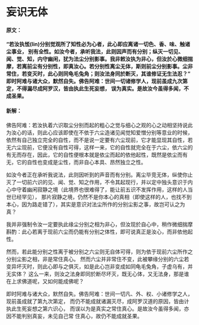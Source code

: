 # 妄识无体

#### 原文：

**“若汝执恡(lin)分别觉观所了知性必为心者，此心即应离诸一切色、香、味、触诸尘事业，
别有全性。如汝今者，承听我法，此则因声而有分别；纵灭一切见、闻、觉、知，内守幽闲，犹为法尘分别影事。我非敕汝执为非心，但汝於心微细揣摩，若离前尘有分别性，即真汝心。若分别性离尘无体，斯则前尘分别影事。尘非常住，若变灭时，此心则同龟毛兔角；则汝法身同於断灭，其谁修证无生法忍？”
即时阿难与诸大众，默然自失。佛告阿难：世间一切诸修学人，现前虽成九次第定，不得漏尽成阿罗汉，皆由执此生死妄想，
误为真实。是故汝今虽得多闻，不成圣果。**

#### 新解：

佛告阿难：若汝执着六识取尘分别而起的粗心之觉与细心之观的心之动相坚持说此为汝心的话，则此心应该即使在不依于六尘造诸见闻觉知爱憎分别等意业的时候，依然有自己独立完全的自性，而不是说一定要有六尘现前，它才能显现其自性，若无六尘现前，它便没有自性可得，这样一来，它的自性就完全在于六尘，依六尘的有无而存在，因此，它的自性便根本就是依尘而起的依他起性，既然是依尘而有无，它的自性也变成是尘性，而非自心本具、昂然独立之性。

如汝今者正在承听我说法，此则因听到的声音而有分别。离尘毕竞无体，纵使你止灭了一切前六识的见、闻、觉、知之作用，不令其起现行，并以定中独头意识于内心中守着幽闲寂静之境（此境界也很难得了，能让前五识不发挥作用，这样的人当世已经罕见），
那片寂静之境，仍然不是你本心的真相（即使这样的人，也找不到本心，因为路走错了），其实是意识对法尘所作的分别尘影之事，故岂可认之为真？

我并非强制令汝一定要执此缘尘分别之相为非心，但汝现於自心中，稍作微细揣摩斟酌：此心若离于现前六尘而仍能有分别之体性，即可说真正是汝心，而非依他起性。 

然而，若此能分别之性离于被分别之六尘则无自体可得，则为依于现前六尘所作之分别尘影之相，非是常住真心。
然而六尘并非常住不变，此被攀缘分别的六尘若变异坏灭时，则此心即与之俱灭，如是此心岂非变成如同龟毛兔角，子虚乌有，并无实体？
这么一来，则汝之法身即同於断尽坏灭，既无心体，又无法身，那是谁在上求佛道呢，又如何能成佛呢？

即时阿难与诸大众，默然自失。佛告阿难：世间一切凡、外、权、小诸修学之人，现前虽成就了第九次第定，
而仍不能成就诸漏灭尽，成阿罗汉道的原因，皆由计执此生死妄想之第六识心，
而误以为是真实之常住真心。是故汝今虽得多闻，亦因不能判别真妄，未见自己常
住真心，故仍不能成就圣果。